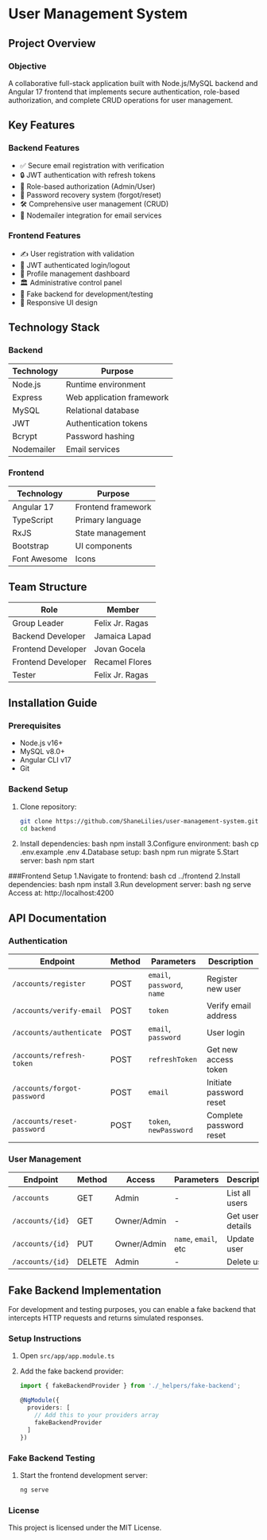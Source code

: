 # User Management System
## Project Overview

### Objective
A collaborative full-stack application built with Node.js/MySQL backend and Angular 17 frontend that implements secure authentication, role-based authorization, and complete CRUD operations for user management.

## Key Features
### Backend Features
- ✅ Secure email registration with verification
- 🔒 JWT authentication with refresh tokens
- 👥 Role-based authorization (Admin/User)
- 🔑 Password recovery system (forgot/reset)
- 🛠️ Comprehensive user management (CRUD)
- 📧 Nodemailer integration for email services
### Frontend Features
- ✍️ User registration with validation
- 🔐 JWT authenticated login/logout
- 👤 Profile management dashboard
- 🏛️ Administrative control panel
- 🧪 Fake backend for development/testing
- 🎨 Responsive UI design

## Technology Stack

### Backend
| Technology | Purpose |
|------------|---------|
| Node.js | Runtime environment |
| Express | Web application framework |
| MySQL | Relational database |
| JWT | Authentication tokens |
| Bcrypt | Password hashing |
| Nodemailer | Email services |

### Frontend
| Technology | Purpose |
|------------|---------|
| Angular 17 | Frontend framework |
| TypeScript | Primary language |
| RxJS | State management |
| Bootstrap | UI components |
| Font Awesome | Icons |
## Team Structure
| Role | Member | 
|------|--------|
| Group Leader | Felix Jr. Ragas | 
| Backend Developer | Jamaica Lapad |
| Frontend Developer | Jovan Gocela | 
| Frontend Developer | Recamel Flores | 
| Tester | Felix Jr. Ragas | 


## Installation Guide
### Prerequisites
- Node.js v16+
- MySQL v8.0+
- Angular CLI v17
- Git
### Backend Setup
1. Clone repository:
   ```bash
   git clone https://github.com/ShaneLilies/user-management-system.git
   cd backend
2. Install dependencies:
bash
npm install
3.Configure environment:
bash
cp .env.example .env
4.Database setup:
bash
npm run migrate
5.Start server:
bash
npm start

###Frontend Setup
1.Navigate to frontend:
bash
cd ../frontend
2.Install dependencies:
bash
npm install
3.Run development server:
bash
ng serve
Access at: http://localhost:4200   

## API Documentation
### Authentication
| Endpoint                   | Method | Parameters               | Description                     |
|----------------------------|--------|--------------------------|---------------------------------|
| `/accounts/register`       | POST   | `email`, `password`, `name` | Register new user               |
| `/accounts/verify-email`   | POST   | `token`                  | Verify email address            |
| `/accounts/authenticate`   | POST   | `email`, `password`      | User login                      |
| `/accounts/refresh-token`  | POST   | `refreshToken`           | Get new access token            |
| `/accounts/forgot-password`| POST   | `email`                  | Initiate password reset         |
| `/accounts/reset-password` | POST   | `token`, `newPassword`   | Complete password reset         |
### User Management
| Endpoint          | Method | Access        | Parameters          | Description            |
|-------------------|--------|---------------|---------------------|------------------------|
| `/accounts`       | GET    | Admin         | -                   | List all users         |
| `/accounts/{id}`  | GET    | Owner/Admin   | -                   | Get user details       |
| `/accounts/{id}`  | PUT    | Owner/Admin   | `name`, `email`, etc | Update user            |
| `/accounts/{id}`  | DELETE | Admin         | -                   | Delete user            |

## Fake Backend Implementation
For development and testing purposes, you can enable a fake backend that intercepts HTTP requests and returns simulated responses.

### Setup Instructions
1. Open `src/app/app.module.ts`
2. Add the fake backend provider:

   ```typescript
   import { fakeBackendProvider } from './_helpers/fake-backend';

   @NgModule({
     providers: [
       // Add this to your providers array
       fakeBackendProvider
     ]
   })


### Fake Backend Testing

1. Start the frontend development server:

   ```bash
   ng serve

### License
This project is licensed under the MIT License.
